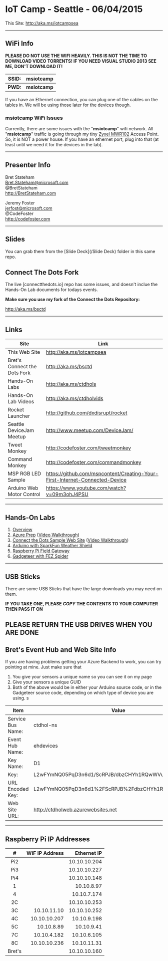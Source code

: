 # IoT Camp - Seattle - 06/04/2015 #

This Site: http://aka.ms/iotcampsea


---

## WiFi Info ##

**PLEASE DO NOT USE THE WIFI HEAVILY.  THIS IS NOT THE TIME TO DOWNLOAD VIDEO TORRENTS!  IF YOU NEED VISUAL STUDIO 2013 SEE ME, DON'T DOWNLOAD IT!**

| SSID:     | msiotcamp     | 
| ---       | ---           |
| **PWD:**  | **msiotcamp** | 

If you have an Ethernet connection, you can plug one of the cables on the tables in.  We will be using those later for the devices though. 

### msiotcamp WiFi Issues ###

Currently, there are some issues with the "**msiotcamp**" wifi network.  All "**msiotcamp**" traffic is going through my tiny [Zyxel MWR102](http://www.zyxel.com/us/en/products_services/mwr102.shtml?t=p) Access Point.  So, it is NOT a power house.  If you have an ethernet port, plug into that (at least until we need it for the devices in the lab). 

---

## Presenter Info

Bret Stateham<br/>
Bret.Stateham@microsoft.com<br/>
@BretStateham<br/>
http://BretStateham.com<br/>

Jeremy Foster<br/>
jerfost@microsoft.com<br/>
@CodeFoster<br/>
http://codefoster.com<br/>

---

## Slides ##

You can grab them from the [Slide Deck](/Slide Deck) folder in this same repo.

## Connect The Dots Fork ##

The live [connectthedots.io] repo has some issues, and doesn't inclue the Hands-On Lab documents for todays events.  

**Make sure you use my fork of the Connect the Dots Repository:**

http://aka.ms/bsctd

---

## Links ##

| Site                          | Link                                | 
| ---                           | ---                                 |
| This Web Site                 | http://aka.ms/iotcampsea            |
| Bret's  Connect the Dots Fork | http://aka.ms/bsctd                 | 
| Hands-On Labs                 | http://aka.ms/ctdhols               |
| Hands-On Lab Videos           | http://aka.ms/ctdholvids            |
| Rocket Launcher               | http://github.com/dxdisrupt/rocket  |  
| Seattle DeviceJam Meetup      | http://www.meetup.com/DeviceJam/    |
| Tweet Monkey                  | http://codefoster.com/tweetmonkey   |
| Command Monkey                | http://codefoster.com/commandmonkey |
| MSP RGB LED Sample            | https://github.com/mspcontent/Creating-Your-First-Internet-Connected-Device | 
| Arduino Web Motor Control     | https://www.youtube.com/watch?v=09m3ohJ4PSU | 

---

## Hands-On Labs ##

1. [Overview](https://github.com/BretStateham/connectthedots/tree/master/HOLs)
2. [Azure Prep](https://github.com/BretStateham/connectthedots/blob/master/HOLs/Azure/AzurePrep) ([Video Walkthrough](https://youtu.be/xABIzejOxm4))
3. [Connect the Dots Sample Web Site](https://github.com/BretStateham/connectthedots/blob/master/HOLs/Azure/WebSite) ([Video Walkthrough](https://youtu.be/xABIzejOxm4))
4. [Arduino with SparkFun Weather Shield](https://github.com/BretStateham/connectthedots/tree/master/HOLs/Devices/GatewayConnectedDevices/Arduino%20UNO/Weather/WeatherSheildJson)
5. [Raspberry Pi Field Gateway](https://github.com/BretStateham/connectthedots/tree/master/HOLs/Devices/Gateways/GatewayService)
6. [Gadgeteer with FEZ Spider](https://github.com/BretStateham/connectthedots/tree/master/HOLs/Devices/DirectlyConnectedDevices/NETMF/ConnectTheDotsGadgeteer)

---

## USB Sticks ##

There are some USB Sticks that have the large downloads you may need on them.  

**IF YOU TAKE ONE, PLEASE *COPY* THE CONTENTS TO YOUR COMPUTER THEN PASS IT ON**

**PLEASE RETURN THE USB DRIVES WHEN YOU ARE DONE**
---

## Bret's Event Hub and Web Site Info ##

If you are having problems getting your Azure Backend to work, you can try pointing at mine.  Just make sure that 

1. You give your sensors a unique name so you can see it on my page 
2. Give your sensors a unique GUID
3. Both of the above would be in either your Arduino source code, or in the Gadgeteer source code, depending on which type of device you are using.  s

|  Item           | Value                                             | 
| ---             | ---                                               |
|Service Bus Name:|ctdhol-ns                                          |
|Event Hub Name:  |ehdevices                                          |
|Key Name:        |D1                                                 |
|Key:             |L2wFYmNQ05PqD3n6d1/ScRPJB/dbzCHYh1RQwWVuBJc=       |
|URL Encoded Key: |L2wFYmNQ05PqD3n6d1%2FScRPJB%2FdbzCHYh1RQwWVuBJc%3D |
|Web Site URL:    |http://ctdholweb.azurewebsites.net                 |	

---

## Raspberry Pi IP Addresses ##

|  #     | WiF IP Address   | Ethernet IP  | 
| :----: | --------------:  | --:          |
|   Pi2  |                  | 10.10.10.204 |
|   Pi3  |                  | 10.10.10.227 |
|   Pi4  |                  | 10.10.10.148 |
|     1  |                  |   10.10.8.97 |
|     4  |                  |  10.10.7.174 |
|    2C  |                  | 10.10.10.253 |
|    3C  | 10.10.11.10      | 10.10.10.252 |
|    4C |  10.10.10.207     |  10.10.9.198 |
|    5C |  10.10.8.89    | 10.10.9.41  |
|    7C |  10.10.4.182   |  10.10.6.105 |
|    8C |  10.10.10.236  | 10.10.11.31|
| Bret's |                  | 10.10.10.160 |


